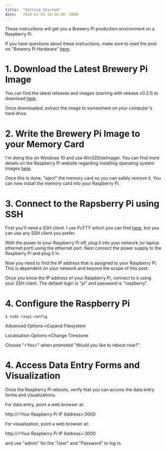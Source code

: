 ```yaml
---
title:  "Getting Started"
date:   2018-01-01 16:36:06 -0800
---
```

These instructions will get you a Brewery Pi production environment on a Raspberry Pi.

If you have questions about these instructions, make sure to read the post on "Brewery Pi Hardware" [here](http://brewerypi.com/2017/12/02/brewery-pi-hardware.html).

# 1. Download the Latest Brewery Pi Image

You can find the latest releases and images (starting with release v0.2.1) to download [here](https://github.com/DeschutesBrewery/brewerypi/releases).

Once downloaded, extract the image to somewhere on your computer's hard drive.

# 2. Write the Brewery Pi Image to your Memory Card

I'm doing this on Windows 10 and use Win32DiskImager. You can find more details on the Raspberry Pi website regarding installing operating system images [here](https://www.raspberrypi.org/documentation/installation/installing-images/README.md).

Once this is done, "eject" the memory card so you can safely remove it. You can now install the memory card into your Raspberry Pi.

# 3. Connect to the Rapsberry Pi using SSH

First you'll need a SSH client. I use PuTTY which you can find [here](http://www.putty.org/), but you can use any SSH client you prefer.

With the power to your Raspberry Pi off, plug it into your network (or laptop ethernet port) using the ethernet port. Next connect the power supply to the Raspberry Pi and plug it in.

Now you need to find the IP address that is assigned to your Raspberry Pi. This is dependent on your network and beyond the scope of this post.

Once you know the IP address of your Raspberry Pi, connect to it using your SSH client. The default login is "pi" and password is "raspberry".

# 4. Configure the Raspberry Pi

```
$ sudo raspi-config
```

Advanced Options->Expand Filesystem

Localisation Options->Change Timezone

Choose "\<Yes>" when promoted "Would you like to reboot now?".

# 4. Access Data Entry Forms and Visualization

Once the Raspberry Pi reboots, verify that you can access the data entry forms and visualizations.

For data entry, point a web browser at:

http://\<Your Raspberry Pi IP Address>:5000

For visualization, point a web browser at:

http://\<Your Raspberry Pi IP Address>:3000

and use "admin" for the "User" and "Password" to log in.
